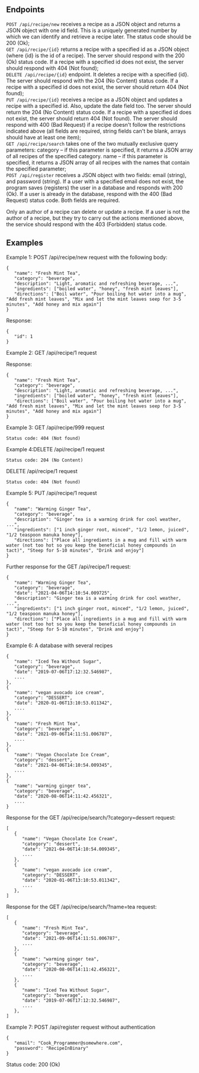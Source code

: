 ## Endpoints

```POST /api/recipe/new``` receives a recipe as a JSON object and returns a JSON object with one id field. This is a uniquely generated number by which we can identify and retrieve a recipe later. The status code should be 200 (Ok);\
```GET /api/recipe/{id}``` returns a recipe with a specified id as a JSON object (where {id} is the id of a recipe). The server should respond with the 200 (Ok) status code. If a recipe with a specified id does not exist, the server should respond with 404 (Not found);\
```DELETE /api/recipe/{id}``` endpoint. It deletes a recipe with a specified {id}. The server should respond with the 204 (No Content) status code. If a recipe with a specified id does not exist, the server should return 404 (Not found);\
```PUT /api/recipe/{id}``` receives a recipe as a JSON object and updates a recipe with a specified id. Also, update the date field too. The server should return the 204 (No Content) status code. If a recipe with a specified id does not exist, the server should return 404 (Not found). The server should respond with 400 (Bad Request) if a recipe doesn't follow the restrictions indicated above (all fields are required, string fields can't be blank, arrays should have at least one item);\
```GET /api/recipe/search``` takes one of the two mutually exclusive query parameters:
category – if this parameter is specified, it returns a JSON array of all recipes of the specified category.
name – if this parameter is specified, it returns a JSON array of all recipes with the names that contain the specified parameter;\
```POST /api/register``` receives a JSON object with two fields: email (string), and password (string). If a user with a specified email does not exist, the program saves (registers) the user in a database and responds with 200 (Ok). If a user is already in the database, respond with the 400 (Bad Request) status code. Both fields are required.

Only an author of a recipe can delete or update a recipe. If a user is not the author of a recipe, but they try to carry out the actions mentioned above, the service should respond with the 403 (Forbidden) status code.

## Examples
Example 1: POST /api/recipe/new request with the following body:
```
{
   "name": "Fresh Mint Tea",
   "category": "beverage",
   "description": "Light, aromatic and refreshing beverage, ...",
   "ingredients": ["boiled water", "honey", "fresh mint leaves"],
   "directions": ["Boil water", "Pour boiling hot water into a mug", "Add fresh mint leaves", "Mix and let the mint leaves seep for 3-5 minutes", "Add honey and mix again"]
}
```
Response:
```
{
   "id": 1
}
```
Example 2: GET /api/recipe/1 request

Response:
```
{
   "name": "Fresh Mint Tea",
   "category": "beverage",
   "description": "Light, aromatic and refreshing beverage, ...",
   "ingredients": ["boiled water", "honey", "fresh mint leaves"],
   "directions": ["Boil water", "Pour boiling hot water into a mug", "Add fresh mint leaves", "Mix and let the mint leaves seep for 3-5 minutes", "Add honey and mix again"]
}
```
Example 3: GET /api/recipe/999 request
```
Status code: 404 (Not found)
```
Example 4:DELETE /api/recipe/1 request
```
Status code: 204 (No Content)
```

DELETE /api/recipe/1 request
```
Status code: 404 (Not found)
```

Example 5: PUT /api/recipe/1 request
```
{
   "name": "Warming Ginger Tea",
   "category": "beverage",
   "description": "Ginger tea is a warming drink for cool weather, ...",
   "ingredients": ["1 inch ginger root, minced", "1/2 lemon, juiced", "1/2 teaspoon manuka honey"],
   "directions": ["Place all ingredients in a mug and fill with warm water (not too hot so you keep the beneficial honey compounds in tact)", "Steep for 5-10 minutes", "Drink and enjoy"]
}
```
Further response for the GET /api/recipe/1 request:
```
{
   "name": "Warming Ginger Tea",
   "category": "beverage",
   "date": "2021-04-06T14:10:54.009725",
   "description": "Ginger tea is a warming drink for cool weather, ...",
   "ingredients": ["1 inch ginger root, minced", "1/2 lemon, juiced", "1/2 teaspoon manuka honey"],
   "directions": ["Place all ingredients in a mug and fill with warm water (not too hot so you keep the beneficial honey compounds in tact)", "Steep for 5-10 minutes", "Drink and enjoy"]
}
```
Example 6: A database with several recipes
```
{
   "name": "Iced Tea Without Sugar",
   "category": "beverage",
   "date": "2019-07-06T17:12:32.546987",
   ....
},
{
   "name": "vegan avocado ice cream",
   "category": "DESSERT",
   "date": "2020-01-06T13:10:53.011342",
   ....
},
{
   "name": "Fresh Mint Tea",
   "category": "beverage",
   "date": "2021-09-06T14:11:51.006787",
   ....
},
{
   "name": "Vegan Chocolate Ice Cream",
   "category": "dessert",
   "date": "2021-04-06T14:10:54.009345",
   ....
},
{
   "name": "warming ginger tea",
   "category": "beverage",
   "date": "2020-08-06T14:11:42.456321",
   ....
}
```
Response for the GET /api/recipe/search/?category=dessert request:
```
[
   {
      "name": "Vegan Chocolate Ice Cream",
      "category": "dessert",
      "date": "2021-04-06T14:10:54.009345",
      ....
   },
   {
      "name": "vegan avocado ice cream",
      "category": "DESSERT",
      "date": "2020-01-06T13:10:53.011342",
      ....
   },
]
```
Response for the GET /api/recipe/search/?name=tea request:
```
[
   {
      "name": "Fresh Mint Tea",
      "category": "beverage",
      "date": "2021-09-06T14:11:51.006787",
      ....
   },
   {
      "name": "warming ginger tea",
      "category": "beverage",
      "date": "2020-08-06T14:11:42.456321",
      ....
   },
   {
      "name": "Iced Tea Without Sugar",
      "category": "beverage",
      "date": "2019-07-06T17:12:32.546987",
      ....
   },
]
```
Example 7: POST /api/register request without authentication
```
{
   "email": "Cook_Programmer@somewhere.com",
   "password": "RecipeInBinary"
}
```
Status code: 200 (Ok)
